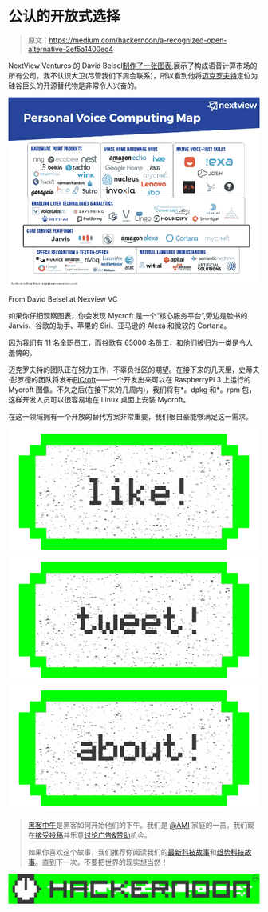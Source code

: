# 公认的开放式选择

> 原文：<https://medium.com/hackernoon/a-recognized-open-alternative-2ef5a1400ec4>

NextView Ventures 的 David Beisel[制作了一张图表](http://genuinevc.com/2017/01/04/personal-voice-computing-map/),展示了构成语音计算市场的所有公司。我不认识大卫(尽管我们下周会联系)，所以看到他将[迈克罗夫特](https://hackernoon.com/tagged/mycroft)定位为硅谷巨头的开源替代物是非常令人兴奋的。

[![](img/7e0a7917d63217bfc280618bc1120027.png)](http://genuinevc.com/2017/01/04/personal-voice-computing-map/)

From David Beisel at Nexview VC

如果你仔细观察图表，你会发现 Mycroft 是一个“核心服务平台”,旁边是脸书的 Jarvis、谷歌的助手、苹果的 Siri、亚马逊的 Alexa 和微软的 Cortana。

因为我们有 11 名全职员工，而[谷歌](https://hackernoon.com/tagged/google)有 65000 名员工，和他们被归为一类是令人羞愧的。

迈克罗夫特的团队正在努力工作，不辜负社区的期望。在接下来的几天里，史蒂夫·彭罗德的团队将发布[PiCroft](https://mycroft.ai/mycroft-now-available-raspberry-pi-image/)——一个开发出来可以在 RaspberryPi 3 上运行的 Mycroft 图像。不久之后(在接下来的几周内)，我们将有*。dpkg 和*。rpm 包，这样开发人员可以很容易地在 Linux 桌面上安装 Mycroft。

在这一领域拥有一个开放的替代方案非常重要，我们很自豪能够满足这一需求。

[![](img/50ef4044ecd4e250b5d50f368b775d38.png)](http://bit.ly/HackernoonFB)[![](img/979d9a46439d5aebbdcdca574e21dc81.png)](https://goo.gl/k7XYbx)[![](img/2930ba6bd2c12218fdbbf7e02c8746ff.png)](https://goo.gl/4ofytp)

> [黑客中午](http://bit.ly/Hackernoon)是黑客如何开始他们的下午。我们是 [@AMI](http://bit.ly/atAMIatAMI) 家庭的一员。我们现在[接受投稿](http://bit.ly/hackernoonsubmission)并乐意[讨论广告&赞助](mailto:partners@amipublications.com)机会。
> 
> 如果你喜欢这个故事，我们推荐你阅读我们的[最新科技故事](http://bit.ly/hackernoonlatestt)和[趋势科技故事](https://hackernoon.com/trending)。直到下一次，不要把世界的现实想当然！

![](img/be0ca55ba73a573dce11effb2ee80d56.png)